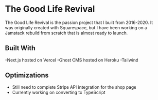 # The Good Life Revival

The Good Life Revival is the passion project that I built from 2016-2020. It was originally created with Squarespace, but I have been working on a Jamstack rebuild from scratch that is almost ready to launch.

## Built With
-Next.js hosted on Vercel
-Ghost CMS hosted on Heroku
-Tailwind

## Optimizations

- Still need to complete Stripe API integration for the shop page
- Currently working on converting to TypeScript
